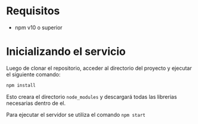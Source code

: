 # Requisitos
  - npm v10 o superior

# Inicializando el servicio
Luego de clonar el repositorio, acceder al directorio del proyecto y ejecutar el siguiente comando:
```bash
npm install
```
Esto creara el directorio `node_modules` y descargará todas las librerias necesarias dentro de el.

Para ejecutar el servidor se utiliza el comando `npm start`
